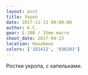 ```yaml
---
layout: post
title: Укроп
date: 2017-11-13 00:00:00
author: К.С.
gear: E-300 / 35mm macro
shoot_date: 2017-04-23
location: Нахабино
colors: ['181412', '030203']
---
```

Ростки укропа, с капельками.

